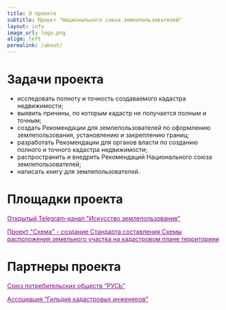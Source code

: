 ```yaml
---
title: О проекте
subtitle: Проект "Национального союза землепользователей"
layout: info  
image_url: logo.png
aligm: left
permalink: /about/
---
```

# Задачи проекта

- исследовать полноту и точность создаваемого кадастра недвижимости;
- выявить причины, по которым кадастр не получается полным и точным;
- создать Рекомендации для землепользователей по оформлению землепользования, установлению и закреплению границ; 
- разработать Рекомендации для органов власти по созданию полного и точного кадастра недвижимости;
- распространить и внедрить Рекомендаций Национального союза землепользователей;
- написать книгу для землепользователей.

# Площадки проекта

<a href="https://t.me/land_use_art/" target="_blank" style="color: purple;">Открытый Telegram-канал "Искусство землепользования"</a>

<a href="https://t.me/+RDilw91lQY0yMzgy" target="_blank" style="color: purple;">Проект "Схема" - создание Стандарта составления Схемы расположения земельного участка на кадастровом плане территориии</a>

# Партнеры проекта

<a href="https://xn----mtbukben7em.xn--p1ai/" target="_blank" style="color: purple;">Союз потребительских обществ “РУСЬ”</a>

<a href="https://kadastrsro.ru/" target="_blank" style="color: purple;">Ассоциация “Гильдия кадастровых инженеров”</a>